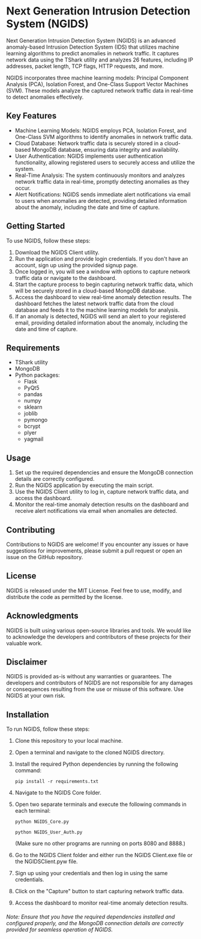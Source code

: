 # Next Generation Intrusion Detection System (NGIDS)

Next Generation Intrusion Detection System (NGIDS) is an advanced anomaly-based Intrusion Detection System (IDS) that utilizes machine learning algorithms to predict anomalies in network traffic. It captures network data using the TShark utility and analyzes 26 features, including IP addresses, packet length, TCP flags, HTTP requests, and more.

NGIDS incorporates three machine learning models: Principal Component Analysis (PCA), Isolation Forest, and One-Class Support Vector Machines (SVM). These models analyze the captured network traffic data in real-time to detect anomalies effectively.

## Key Features

- Machine Learning Models: NGIDS employs PCA, Isolation Forest, and One-Class SVM algorithms to identify anomalies in network traffic data.
- Cloud Database: Network traffic data is securely stored in a cloud-based MongoDB database, ensuring data integrity and availability.
- User Authentication: NGIDS implements user authentication functionality, allowing registered users to securely access and utilize the system.
- Real-Time Analysis: The system continuously monitors and analyzes network traffic data in real-time, promptly detecting anomalies as they occur.
- Alert Notifications: NGIDS sends immediate alert notifications via email to users when anomalies are detected, providing detailed information about the anomaly, including the date and time of capture.

## Getting Started

To use NGIDS, follow these steps:

1. Download the NGIDS Client utility.
2. Run the application and provide login credentials. If you don't have an account, sign up using the provided signup page.
3. Once logged in, you will see a window with options to capture network traffic data or navigate to the dashboard.
4. Start the capture process to begin capturing network traffic data, which will be securely stored in a cloud-based MongoDB database.
5. Access the dashboard to view real-time anomaly detection results. The dashboard fetches the latest network traffic data from the cloud database and feeds it to the machine learning models for analysis.
6. If an anomaly is detected, NGIDS will send an alert to your registered email, providing detailed information about the anomaly, including the date and time of capture.

## Requirements

- TShark utility
- MongoDB
- Python packages:
  - Flask
  - PyQt5
  - pandas
  - numpy
  - sklearn
  - joblib
  - pymongo
  - bcrypt
  - plyer
  - yagmail

## Usage

1. Set up the required dependencies and ensure the MongoDB connection details are correctly configured.
2. Run the NGIDS application by executing the main script.
3. Use the NGIDS Client utility to log in, capture network traffic data, and access the dashboard.
4. Monitor the real-time anomaly detection results on the dashboard and receive alert notifications via email when anomalies are detected.

## Contributing

Contributions to NGIDS are welcome! If you encounter any issues or have suggestions for improvements, please submit a pull request or open an issue on the GitHub repository.

## License

NGIDS is released under the MIT License. Feel free to use, modify, and distribute the code as permitted by the license.

## Acknowledgments

NGIDS is built using various open-source libraries and tools. We would like to acknowledge the developers and contributors of these projects for their valuable work.

## Disclaimer

NGIDS is provided as-is without any warranties or guarantees. The developers and contributors of NGIDS are not responsible for any damages or consequences resulting from the use or misuse of this software. Use NGIDS at your own risk.

## Installation

To run NGIDS, follow these steps:

1. Clone this repository to your local machine.
2. Open a terminal and navigate to the cloned NGIDS directory.
3. Install the required Python dependencies by running the following command:

   ```shell
   pip install -r requirements.txt
   ```
 4. Navigate to the NGIDS Core folder.

5. Open two separate terminals and execute the following commands in each terminal:
   ```shell
   python NGIDS_Core.py
   ```
    ```shell
    python NGIDS_User_Auth.py
    ```
    (Make sure no other programs are running on ports 8080 and 8888.)
6. Go to the NGIDS Client folder and either run the NGIDS Client.exe file or the NGIDSClient.pyw file.
7. Sign up using your credentials and then log in using the same credentials.
8. Click on the "Capture" button to start capturing network traffic data.
9. Access the dashboard to monitor real-time anomaly detection results.

###### Note: Ensure that you have the required dependencies installed and configured properly, and the MongoDB connection details are correctly provided for seamless operation of NGIDS.
